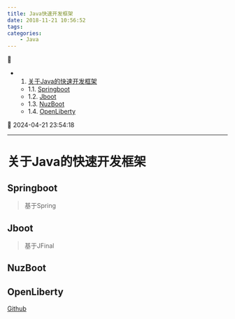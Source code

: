```yaml
---
title: Java快速开发框架
date: 2018-11-21 10:56:52
tags: 
categories: 
    - Java
---
```


💠

- 1. [关于Java的快速开发框架](#关于java的快速开发框架)
    - 1.1. [Springboot](#springboot)
    - 1.2. [Jboot](#jboot)
    - 1.3. [NuzBoot](#nuzboot)
    - 1.4. [OpenLiberty](#openliberty)

💠 2024-04-21 23:54:18
****************************************
# 关于Java的快速开发框架

## Springboot
> 基于Spring

## Jboot
> 基于JFinal

## NuzBoot

## OpenLiberty
[Github](https://github.com/OpenLiberty)